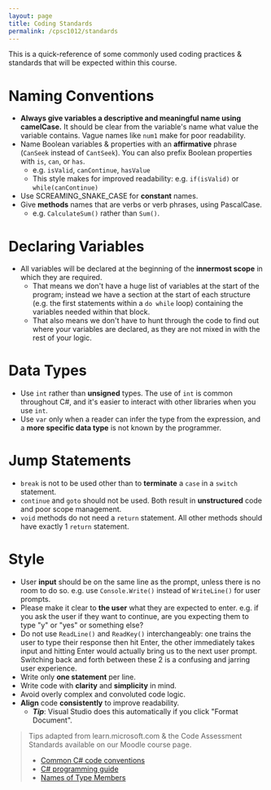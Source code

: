 ```yaml
---
layout: page
title: Coding Standards
permalink: /cpsc1012/standards
---
```


This is a quick-reference of some commonly used coding practices & standards that will be expected within this course.

# Naming Conventions
- **Always give variables a descriptive and meaningful name using camelCase.** It should be clear from the variable's name what value the variable contains. Vague names like `num1` make for poor readability.
- Name Boolean variables & properties with an **affirmative** phrase (`CanSeek` instead of `CantSeek`). You can also prefix Boolean properties with `is`, `can`, or `has`.
    - e.g. `isValid`, `canContinue`, `hasValue`
    - This style makes for improved readability: e.g. `if(isValid)` or `while(canContinue)`
- Use SCREAMING_SNAKE_CASE for **constant** names.
- Give **methods** names that are verbs or verb phrases, using PascalCase. 
    - e.g. `CalculateSum()` rather than `Sum()`.

# Declaring Variables
- All variables will be declared at the beginning of the **innermost scope** in which they are required.
    - That means we don't have a huge list of variables at the start of the program; instead we have a section at the start of each structure (e.g. the first statements within a `do while` loop) containing the variables needed within that block.
    - That also means we don't have to hunt through the code to find out where your variables are declared, as they are not  mixed in with the rest of your logic.

# Data Types
- Use `int` rather than **unsigned** types. The use of `int` is common throughout C#, and it's easier to interact with other libraries when you use `int`.
- Use `var` only when a reader can infer the type from the expression, and a **more specific data type** is not known by the programmer. 

# Jump Statements
- `break` is not to be used other than to **terminate** a `case` in a `switch` statement.
- `continue` and `goto` should not be used. Both result in **unstructured** code and poor scope management.
- `void` methods do not need a `return` statement. All other methods should have exactly 1 `return` statement.


# Style
- User **input** should be on the same line as the prompt, unless there is no room to do so. e.g. use `Console.Write()` instead of `WriteLine()` for user prompts.
- Please make it clear to **the user** what they are expected to enter. e.g. if you ask the user if they want to continue, are you expecting them to type "y" or "yes" or something else?
- Do not use `ReadLine()` and `ReadKey()` interchangeably: one trains the user to type their response then hit Enter, the other immediately takes input and hitting Enter would actually bring us to the next user prompt. Switching back and forth between these 2 is a confusing and jarring user experience.
- Write only **one statement** per line.
- Write code with **clarity** and **simplicity** in mind.
- Avoid overly complex and convoluted code logic.
- **Align** code **consistently** to improve readability. 
    - ***Tip***: Visual Studio does this automatically if you click "Format Document".



> Tips adapted from learn.microsoft.com & the Code Assessment Standards available on our Moodle course page.
> - [Common C# code conventions](https://learn.microsoft.com/en-us/dotnet/csharp/fundamentals/coding-style/coding-conventions?redirectedfrom=MSDN)
> - [C# programming guide](https://learn.microsoft.com/en-us/dotnet/csharp/programming-guide/?redirectedfrom=MSDN)
> - [Names of Type Members](https://learn.microsoft.com/en-us/dotnet/standard/design-guidelines/names-of-type-members)